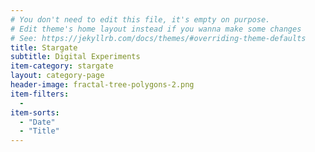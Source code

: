 ```yaml
---
# You don't need to edit this file, it's empty on purpose.
# Edit theme's home layout instead if you wanna make some changes
# See: https://jekyllrb.com/docs/themes/#overriding-theme-defaults
title: Stargate
subtitle: Digital Experiments
item-category: stargate
layout: category-page
header-image: fractal-tree-polygons-2.png
item-filters:
  -
item-sorts:
  - "Date"
  - "Title"
---
```

